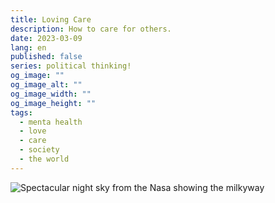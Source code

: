 ```yaml
---
title: Loving Care
description: How to care for others.
date: 2023-03-09
lang: en
published: false
series: political thinking!
og_image: ""
og_image_alt: ""
og_image_width: ""
og_image_height: ""
tags:
  - menta health
  - love
  - care
  - society
  - the world
---
```

<image src="https://apod.nasa.gov/apod/image/2208/StargateMilkyWay_Oudoux_1800.jpg" alt="Spectacular night sky from the Nasa showing the milkyway"></image>
